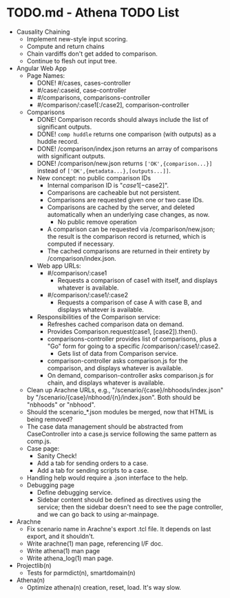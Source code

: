 # TODO.md - Athena TODO List

- Causality Chaining
  - Implement new-style input scoring.
  - Compute and return chains
  - Chain vardiffs don't get added to comparison.
  - Continue to flesh out input tree.
- Angular Web App
  - Page Names:
    - DONE! #/cases, cases-controller
    - #/case/:caseid, case-controller
    - #/comparisons, comparisons-controller
    - #/comparison/:case1[:/case2], comparison-controller
  - Comparisons
    - DONE! Comparison records should always include the list of significant
      outputs.
    - DONE! `comp huddle` returns one comparison (with outputs) as a huddle
      record.
    - DONE! /comparison/index.json returns an array of comparisons with 
      significant outputs.
    - DONE! /comparison/new.json returns `['OK',{comparison...}]` instead
      of `['OK',{metadata...},[outputs...]]`.
    - New concept: no public comparison IDs
      - Internal comparison ID is "$case1[-$case2]".
      - Comparisons are cacheable but not persistent.
      - Comparisons are requested given one or two case IDs.
      - Comparisons are cached by the server, and deleted automatically
        when an underlying case changes, as now.
        - No public remove operation
      - A comparison can be requested via /comparison/new.json; the result
        is the comparison record is returned, which is computed if necessary.
      - The cached comparisons are returned in their entirety by 
        /comparison/index.json.
    - Web app URLs: 
      - #/comparison/:case1
        - Requests a comparison of case1 with itself, and displays whatever
          is available.
      - #/comparison/:case1/:case2
        - Requests a comparison of case A with case B, and displays whatever
          is available.
    - Responsibilities of the Comparison service:
      - Refreshes cached comparison data on demand.
      - Provides Comparison.request(case1, [case2]).then().
      - comparisons-controller provides list of comparisons, plus a "Go"
        form for going to a specific /comparison/:case1/:case2.
        - Gets list of data from Comparison service.
      - comparison-controller asks comparison.js for the comparison, and displays
        whatever is available.
      - On demand, comparison-controller asks comparison.js for chain, and
        displays whatever is available.
  - Clean up Arachne URLs, e.g., "/scenario/{case}/nbhoods/index.json"
    by "/scenario/{case}/nbhood/{n}/index.json".  Both should be "nbhoods"
    or "nbhood".
  - Should the scenario_*.json modules be merged, now that HTML is being
    removed?
  - The case data management should be abstracted from CaseController
    into a case.js service following the same pattern as comp.js.
  - Case page: 
    - Sanity Check!
    - Add a tab for sending orders to a case.
    - Add a tab for sending scripts to a case.
  - Handling help would require a .json interface to the help.
  - Debugging page
    - Define debugging service.
    - Sidebar content should be defined as directives using the 
      service; then the sidebar doesn't need to see the page controller,
      and we can go back to using ar-mainpage.
- Arachne
  - Fix scenario name in Arachne's export .tcl file.  It depends on last 
    export, and it shouldn't.
  - Write arachne(1) man page, referencing I/F doc.
  - Write athena(1) man page
  - Write athena_log(1) man page.
- Projectlib(n)
  - Tests for parmdict(n), smartdomain(n)
- Athena(n)
  - Optimize athena(n) creation, reset, load.  It's way slow.



